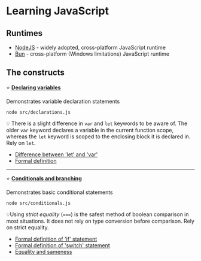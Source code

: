 # Learning JavaScript

## Runtimes

- [NodeJS](https://nodejs.org/en) - widely adopted, cross-platform JavaScript runtime
- [Bun](https://bun.sh/docs) - cross-platform (Windows limitations) JavaScript runtime

## The constructs

⭐️ <strong><a href="./src/declarations.js">Declaring variables</a></strong>

Demonstrates variable declaration statements

```shell
node src/declarations.js
```

💡 There is a slight difference in `var` and `let` keywords to be aware of. The older `var` keyword declares a variable
in the current function scope, whereas the `let` keyword is scoped to the enclosing block it is declared in. Rely
on `let`.

- [Difference between 'let' and 'var'](https://stackoverflow.com/a/11444416/693826)
- [Formal definition](https://tc39.es/ecma262/#sec-declarations-and-the-variable-statement)

---

⭐️ <strong><a href="./src/conditionals.js">Conditionals and branching</a></strong>

Demonstrates basic conditional statements

```shell
node src/conditionals.js
```

💡Using _strict equality_ (`===`) is the safest method of boolean comparison in most situations. It does not rely on
type conversion before comparison. Rely on strict equality.

- [Formal definition of 'if' statement](https://tc39.es/ecma262/#sec-if-statement)
- [Formal definition of 'switch' statement](https://tc39.es/ecma262/#sec-switch-statement)
- [Equality and sameness](https://developer.mozilla.org/en-US/docs/Web/JavaScript/Equality_comparisons_and_sameness)